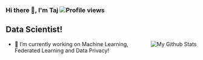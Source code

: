 ### Hi there 👋, I'm Taj  ![Profile views](https://gpvc.arturio.dev/paltaj)


## Data Scientist!


<a href="https://github.com/paltaj">
<img align="right" alt="My Github Stats" src="https://github-readme-stats.vercel.app/api?username=paltaj&hide=prs,issues,contribs&show_icons=true&hide_border=true&include_all_commits=true&theme=highcontrast&custom_title=My Github Stats"/>
</a>

- 🔭 I’m currently working on Machine Learning, Federated Learning and Data Privacy! 

<!--
**PalTAJ/PalTAJ** is a ✨ _special_ ✨ repository because its `README.md` (this file) appears on your GitHub profile.

Here are some ideas to get you started:

- 🔭 I’m currently working on ...
- 🌱 I’m currently learning ...
- 👯 I’m looking to collaborate on ...
- 🤔 I’m looking for help with ...
- 💬 Ask me about ...
- 📫 How to reach me: ...
- 😄 Pronouns: ...
- ⚡ Fun fact: ...
-->



